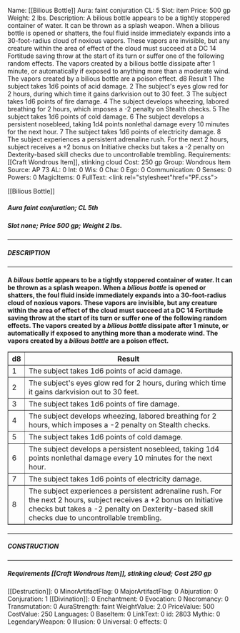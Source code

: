 Name: [[Bilious Bottle]]
Aura: faint conjuration
CL: 5
Slot: item
Price: 500 gp
Weight: 2 lbs.
Description: A bilious bottle appears to be a tightly stoppered container of water. It can be thrown as a splash weapon. When a bilious bottle is opened or shatters, the foul fluid inside immediately expands into a 30-foot-radius cloud of noxious vapors. These vapors are invisible, but any creature within the area of effect of the cloud must succeed at a DC 14 Fortitude saving throw at the start of its turn or suffer one of the following random effects. The vapors created by a bilious bottle dissipate after 1 minute, or automatically if exposed to anything more than a moderate wind. The vapors created by a bilious bottle are a poison effect. d8 Result 1 The subject takes 1d6 points of acid damage. 2 The subject's eyes glow red for 2 hours, during which time it gains darkvision out to 30 feet. 3 The subject takes 1d6 points of fire damage. 4 The subject develops wheezing, labored breathing for 2 hours, which imposes a -2 penalty on Stealth checks. 5 The subject takes 1d6 points of cold damage. 6 The subject develops a persistent nosebleed, taking 1d4 points nonlethal damage every 10 minutes for the next hour. 7 The subject takes 1d6 points of electricity damage. 8 The subject experiences a persistent adrenaline rush. For the next 2 hours, subject receives a +2 bonus on Initiative checks but takes a -2 penalty on Dexterity-based skill checks due to uncontrollable trembling.
Requirements: [[Craft Wondrous Item]], stinking cloud
Cost: 250 gp
Group: Wondrous Item
Source: AP 73
AL: 0
Int: 0
Wis: 0
Cha: 0
Ego: 0
Communication: 0
Senses: 0
Powers: 0
MagicItems: 0
FullText: <link rel="stylesheet"href="PF.css"><div class="heading"><p class="alignleft">[[Bilious Bottle]]</p><div style="clear: both;"></div></div><div><h5><b>Aura </b>faint conjuration; <b>CL </b>5th</h5><h5><b>Slot </b>none; <b>Price </b>500 gp; <b>Weight </b>2 lbs.</h5></div><hr/><div><h5><b>DESCRIPTION</b></h5></div><hr/><div><h4><p>A <i>bilious bottle</i> appears to be a tightly stoppered container of water. It can be thrown as a splash weapon. When a <i>bilious bottle</i> is opened or shatters, the foul fluid inside immediately expands into a 30-foot-radius cloud of noxious vapors. These vapors are invisible, but any creature within the area of effect of the cloud must succeed at a DC 14 Fortitude saving throw at the start of its turn or suffer one of the following random effects. The vapors created by a <i>bilious bottle</i> dissipate after 1 minute, or automatically if exposed to anything more than a moderate wind. The vapors created by a <i>bilious bottle</i> are a poison effect. </p> <table border ='1'><tr><th>d8</th><th>Result</th></tr><tr><td>1</td><td>The subject takes 1d6 points of acid damage.</td></tr><tr><td>2</td><td>The subject's eyes glow red for 2 hours, during which time it gains darkvision out to 30 feet.</td></tr><tr><td>3</td><td>The subject takes 1d6 points of fire damage.</td></tr><tr><td>4</td><td>The subject develops wheezing, labored breathing for 2 hours, which imposes a -2 penalty on Stealth checks.</td></tr><tr><td>5</td><td>The subject takes 1d6 points of cold damage.</td></tr><tr><td>6</td><td>The subject develops a persistent nosebleed, taking 1d4 points nonlethal damage every 10 minutes for the next hour.</td></tr><tr><td>7</td><td>The subject takes 1d6 points of electricity damage.</td></tr><tr><td>8</td><td>The subject experiences a persistent adrenaline rush. For the next 2 hours, subject receives a +2 bonus on Initiative checks but takes a -2 penalty on Dexterity-based skill checks due to uncontrollable trembling.</td></tr></table> </h4></div><hr/><div><h5><b>CONSTRUCTION</b></h5></div><hr/><div><h5><b>Requirements </b>[[Craft Wondrous Item]], <i>stinking cloud</i>; <b>Cost </b>250 gp</h5></div>
[[Destruction]]: 0
MinorArtifactFlag: 0
MajorArtifactFlag: 0
Abjuration: 0
Conjuration: 1
[[Divination]]: 0
Enchantment: 0
Evocation: 0
Necromancy: 0
Transmutation: 0
AuraStrength: faint
WeightValue: 2.0
PriceValue: 500
CostValue: 250
Languages: 0
BaseItem: 0
LinkText: 0
id: 2803
Mythic: 0
LegendaryWeapon: 0
Illusion: 0
Universal: 0
effects: 0
